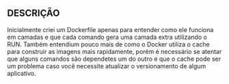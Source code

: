 ## DESCRIÇÃO 

Inicialmente criei um Dockerfile apenas para entender como ele funciona em camadas e que cada comando gera uma camada extra utilizando o RUN. Também entendium pouco mais de como o Docker utiliza o cache para construir as imagens mais rapidamente, porém é necessário se atentar que alguns comandos são dependetes um do outro e que o cache pode ser um problema caso você necessite atualizar o versionamento de algum aplicativo. 
